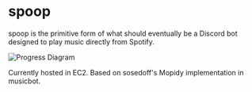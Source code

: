 # spoop
spoop is the primitive form of what should eventually be a Discord bot designed to play music directly from Spotify.


![Progress Diagram](/home/ubuntu/go/src/github.com/jjexpat00/spoop/spoopprog.png)


Currently hosted in EC2.
Based on sosedoff's Mopidy implementation in musicbot.
